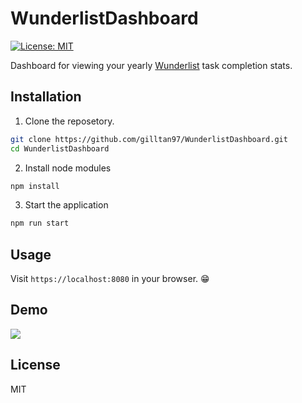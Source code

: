 # WunderlistDashboard 
<p>
  <a href="https://github.com/gilltan97/WunderlistDashboard/blob/master/LICENSE">
    <img alt="License: MIT" src="https://img.shields.io/badge/License-MIT-yellow.svg" target="_blank" />
  </a>
</p>


Dashboard for viewing your yearly [Wunderlist](https://www.wunderlist.com) task completion stats.

## Installation 
1. Clone the reposetory.

```bash
git clone https://github.com/gilltan97/WunderlistDashboard.git
cd WunderlistDashboard
```
2. Install node modules
``` bash
npm install 
```
3. Start the application
``` bash 
npm run start 
```

## Usage
Visit `https://localhost:8080` in your browser. 😁

## Demo
![](assets/demo.gif)

## License 
MIT 
